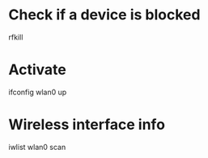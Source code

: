 # Check if a device is blocked

rfkill

# Activate

ifconfig wlan0 up

# Wireless interface info

iwlist wlan0 scan
